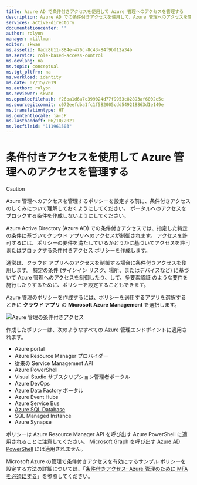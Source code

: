 ```yaml
---
title: Azure AD で条件付きアクセスを使用して Azure 管理へのアクセスを管理する
description: Azure AD での条件付きアクセスを使用して、Azure 管理へのアクセスを管理する方法について説明します。
services: active-directory
documentationcenter: ''
author: rolyon
manager: mtillman
editor: skwan
ms.assetid: 0adc8b11-884e-476c-8c43-84f9bf12a34b
ms.service: role-based-access-control
ms.devlang: na
ms.topic: conceptual
ms.tgt_pltfrm: na
ms.workload: identity
ms.date: 07/15/2019
ms.author: rolyon
ms.reviewer: skwan
ms.openlocfilehash: f26ba1d6a7c399024d77f9953c82893af6002c5c
ms.sourcegitcommit: c072eefdba1fc1f582005cdd549218863d1e149e
ms.translationtype: HT
ms.contentlocale: ja-JP
ms.lasthandoff: 06/10/2021
ms.locfileid: "111961503"
---
```

# <a name="manage-access-to-azure-management-with-conditional-access"></a>条件付きアクセスを使用して Azure 管理へのアクセスを管理する

> [!CAUTION]
> Azure 管理へのアクセスを管理するポリシーを設定する前に、条件付きアクセスのしくみについて理解しておくようにしてください。 ポータルへのアクセスをブロックする条件を作成しないようにしてください。

Azure Active Directory (Azure AD) での条件付きアクセスでは、指定した特定の条件に基づいてクラウド アプリへのアクセスが制御されます。 アクセスを許可するには、ポリシーの要件を満たしているかどうかに基づいてアクセスを許可またはブロックする条件付きアクセス ポリシーを作成します。 

通常は、クラウド アプリへのアクセスを制御する場合に条件付きアクセスを使用します。 特定の条件 (サインイン リスク、場所、またはデバイスなど) に基づいて Azure 管理へのアクセスを制御したり、して、多要素認証 のような要件を施行したりするために、ポリシーを設定することもできます。

Azure 管理のポリシーを作成するには、ポリシーを適用するアプリを選択するときに **クラウド アプリ** の **Microsoft Azure Management** を選択します。

![Azure 管理の条件付きアクセス](./media/conditional-access-azure-management/conditional-access-azure-mgmt.png)

作成したポリシーは、次のようなすべての Azure 管理エンドポイントに適用されます。

- Azure portal
- Azure Resource Manager プロバイダー
- 従来の Service Management API
- Azure PowerShell
- Visual Studio サブスクリプション管理者ポータル
- Azure DevOps
- Azure Data Factory ポータル
- Azure Event Hubs
- Azure Service Bus
- [Azure SQL Database](../azure-sql/database/conditional-access-configure.md)
- SQL Managed Instance
- Azure Synapse

ポリシーは Azure Resource Manager API を呼び出す Azure PowerShell に適用されることに注意してください。 Microsoft Graph を呼び出す [Azure AD PowerShell](/powershell/azure/active-directory/install-adv2) には適用されません。

Microsoft Azure の管理で条件付きアクセスを有効にするサンプル ポリシーを設定する方法の詳細については、「[条件付きアクセス: Azure 管理のために MFA を必須にする](../active-directory/conditional-access/howto-conditional-access-policy-azure-management.md)」を参照してください。